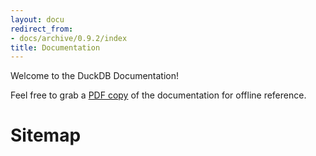 ```yaml
---
layout: docu
redirect_from:
- docs/archive/0.9.2/index
title: Documentation
---
```


Welcome to the DuckDB Documentation! 

Feel free to grab a  <a href="https://blobs.duckdb.org/docs/duckdb-docs-0.9.2.pdf">PDF copy</a> of the documentation for offline reference.


<h1>Sitemap</h1>

<div id="docusitemaphere"></div>